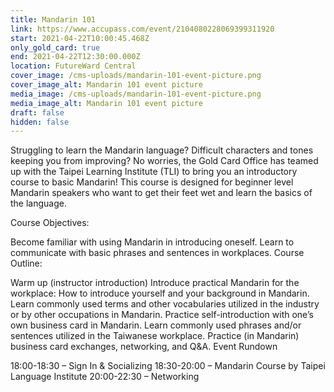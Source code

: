 ```yaml
---
title: Mandarin 101
link: https://www.accupass.com/event/2104080228069399311920
start: 2021-04-22T10:00:45.468Z
only_gold_card: true
end: 2021-04-22T12:30:00.000Z
location: FutureWard Central
cover_image: /cms-uploads/mandarin-101-event-picture.png
cover_image_alt: Mandarin 101 event picture
media_image: /cms-uploads/mandarin-101-event-picture.png
media_image_alt: Mandarin 101 event picture
draft: false
hidden: false
---
```

Struggling to learn the Mandarin language? Difficult characters and tones keeping you from improving? No worries, the Gold Card Office has teamed up with the Taipei Learning Institute (TLI) to bring you an introductory course to basic Mandarin! This course is designed for beginner level Mandarin speakers who want to get their feet wet and learn the basics of the language. 

Course Objectives:

Become familiar with using Mandarin in introducing oneself.
Learn to communicate with basic phrases and sentences in workplaces.
Course Outline:

Warm up (instructor introduction)
Introduce practical Mandarin for the workplace:
How to introduce yourself and your background in Mandarin.
Learn commonly used terms and other vocabularies utilized in the industry or by other occupations in Mandarin.
Practice self-introduction with one’s own business card in Mandarin.
Learn commonly used phrases and/or sentences utilized in the Taiwanese workplace.
Practice (in Mandarin) business card exchanges, networking, and Q&A.
Event Rundown

18:00-18:30 – Sign In & Socializing 
18:30-20:00 – Mandarin Course by Taipei Language Institute
20:00-22:30 – Networking